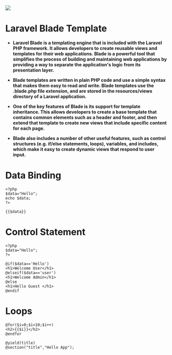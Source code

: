 <img src="https://laravel.com/img/logomark.min.svg">

# Laravel Blade Template

- **Laravel Blade is a templating engine that is included with the Laravel PHP framework. It allows developers to create reusable views and templates for their web applications. Blade is a powerful tool that simplifies the process of building and maintaining web applications by providing a way to separate the application's logic from its presentation layer.**

- **Blade templates are written in plain PHP code and use a simple syntax that makes them easy to read and write. Blade templates use the .blade.php file extension, and are stored in the resources/views directory of a Laravel application.**

- **One of the key features of Blade is its support for template inheritance. This allows developers to create a base template that contains common elements such as a header and footer, and then extend that template to create new views that include specific content for each page.**

- **Blade also includes a number of other useful features, such as control structures (e.g. if/else statements, loops), variables, and includes, which make it easy to create dynamic views that respond to user input.**

# Data Binding

```
<?php
$data="Hello";
echo $data;   
?>

{{$data}}

```

# Control Statement

```
<?php
$data="Hello";
?>

@if($data=='Hello')
<h1>Welcome User</h1>
@elseif($data=='user')
<h1>Welcome Admin</h1>
@else
<h1>Hello Guest </h1>
@endif

```
# Loops 

```
@for($i=0;$i<10;$i++)
<h2>{{$i}}</h2>
@endfor
```




```
@yield(title)
@section("title","Hello App");
```

